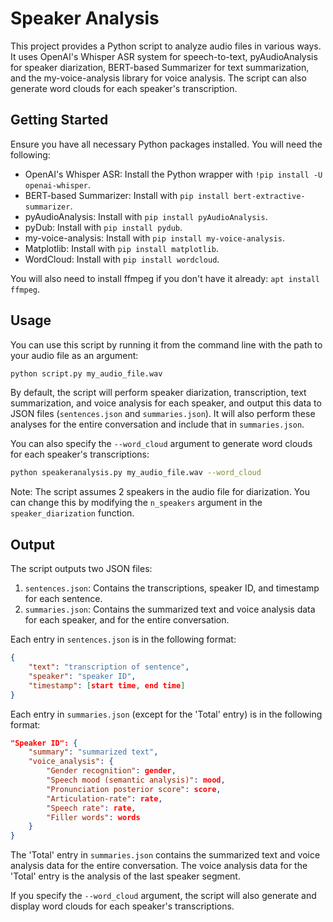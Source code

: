 # Speaker Analysis

This project provides a Python script to analyze audio files in various ways. It uses OpenAI's Whisper ASR system for speech-to-text, pyAudioAnalysis for speaker diarization, BERT-based Summarizer for text summarization, and the my-voice-analysis library for voice analysis. The script can also generate word clouds for each speaker's transcription.

## Getting Started

Ensure you have all necessary Python packages installed. You will need the following:

- OpenAI's Whisper ASR: Install the Python wrapper with `!pip install -U openai-whisper`.
- BERT-based Summarizer: Install with `pip install bert-extractive-summarizer`.
- pyAudioAnalysis: Install with `pip install pyAudioAnalysis`.
- pyDub: Install with `pip install pydub`.
- my-voice-analysis: Install with `pip install my-voice-analysis`.
- Matplotlib: Install with `pip install matplotlib`.
- WordCloud: Install with `pip install wordcloud`.

You will also need to install ffmpeg if you don't have it already: `apt install ffmpeg`.

## Usage

You can use this script by running it from the command line with the path to your audio file as an argument:

```bash
python script.py my_audio_file.wav
```

By default, the script will perform speaker diarization, transcription, text summarization, and voice analysis for each speaker, and output this data to JSON files (`sentences.json` and `summaries.json`). It will also perform these analyses for the entire conversation and include that in `summaries.json`.

You can also specify the `--word_cloud` argument to generate word clouds for each speaker's transcriptions:

```bash
python speakeranalysis.py my_audio_file.wav --word_cloud
```

Note: The script assumes 2 speakers in the audio file for diarization. You can change this by modifying the `n_speakers` argument in the `speaker_diarization` function.

## Output

The script outputs two JSON files:

1. `sentences.json`: Contains the transcriptions, speaker ID, and timestamp for each sentence.
2. `summaries.json`: Contains the summarized text and voice analysis data for each speaker, and for the entire conversation.

Each entry in `sentences.json` is in the following format:

```json
{
    "text": "transcription of sentence",
    "speaker": "speaker ID",
    "timestamp": [start time, end time]
}
```

Each entry in `summaries.json` (except for the 'Total' entry) is in the following format:

```json
"Speaker ID": {
    "summary": "summarized text",
    "voice_analysis": {
        "Gender recognition": gender,
        "Speech mood (semantic analysis)": mood,
        "Pronunciation posterior score": score,
        "Articulation-rate": rate,
        "Speech rate": rate,
        "Filler words": words
    }
}
```

The 'Total' entry in `summaries.json` contains the summarized text and voice analysis data for the entire conversation. The voice analysis data for the 'Total' entry is the analysis of the last speaker segment.

If you specify the `--word_cloud` argument, the script will also generate and display word clouds for each speaker's transcriptions.
